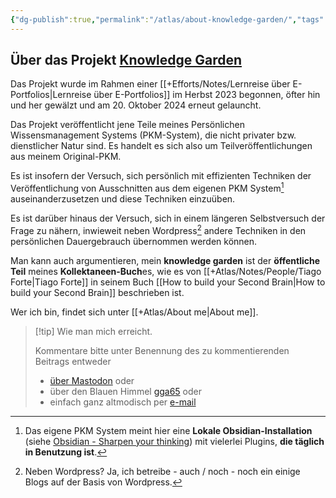 ```yaml
---
{"dg-publish":true,"permalink":"/atlas/about-knowledge-garden/","tags":["class/admin"],"noteIcon":"","updated":"2024-10-20T15:48:40.513+02:00"}
---
```


## **Über das Projekt [Knowledge Garden](https://knowledge-garden.de)**

Das Projekt wurde im Rahmen einer [[+Efforts/Notes/Lernreise über E-Portfolios\|Lernreise über E-Portfolios]] im Herbst 2023 begonnen, öfter hin und her gewälzt und am 20. Oktober 2024 erneut gelauncht.

Das Projekt veröffentlicht jene Teile meines Persönlichen Wissensmanagement Systems (PKM-System), die nicht privater bzw. dienstlicher Natur sind. 
Es handelt es sich also um Teilveröffentlichungen aus meinem Original-PKM. 

Es ist insofern der Versuch, sich persönlich mit effizienten Techniken der Veröffentlichung von Ausschnitten aus dem eigenen PKM System[^1] auseinanderzusetzen und diese Techniken einzuüben.

Es ist darüber hinaus der Versuch, sich in einem längeren Selbstversuch der Frage zu nähern, inwieweit neben Wordpress[^2] andere Techniken in den persönlichen Dauergebrauch übernommen werden können.   

Man kann auch argumentieren, mein **knowledge garden** ist der **öffentliche Teil** meines **Kollektaneen-Buch**es, wie es von [[+Atlas/Notes/People/Tiago Forte\|Tiago Forte]] in seinem Buch [[How to build your Second Brain\|How to build your Second Brain]] beschrieben ist.

Wer ich bin, findet sich unter [[+Atlas/About me\|About me]].

> [!tip] Wie man mich erreicht.
> 
> Kommentare bitte unter Benennung des zu kommentierenden Beitrags entweder 
> - [über Mastodon](https://colearn.social/@gg) oder
> - über den Blauen Himmel [gga65](https://bsky.app/profile/gga65.bsky.social) oder
> - einfach ganz altmodisch per [e-mail](mailto:gga65@posteo.de) 
> 

[^1]: Das eigene PKM System meint hier eine **Lokale Obsidian-Installation** (siehe [Obsidian - Sharpen your thinking](https://obsidian.md/)) mit vielerlei Plugins, **die täglich in Benutzung ist**.
[^2]: Neben Wordpress? Ja, ich betreibe - auch / noch - noch ein einige Blogs auf der Basis von Wordpress.
